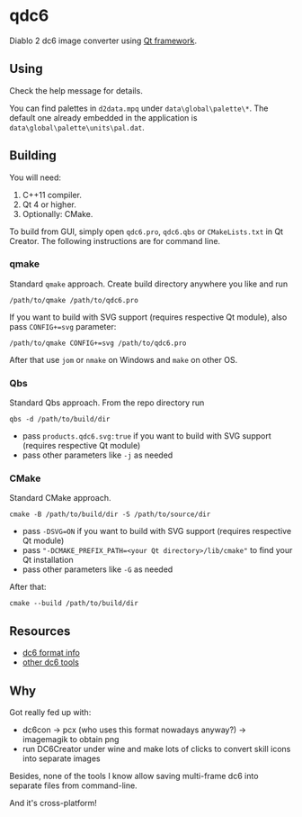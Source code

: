 # qdc6

Diablo 2 dc6 image converter using [Qt framework](https://qt.io/).

## Using

Check the help message for details.

You can find palettes in `d2data.mpq` under `data\global\palette\*`. The default one already embedded in the application is `data\global\palette\units\pal.dat`.

## Building

You will need:

1. C++11 compiler.
2. Qt 4 or higher.
3. Optionally: CMake.

To build from GUI, simply open `qdc6.pro`, `qdc6.qbs` or `CMakeLists.txt` in Qt Creator. The following instructions are for command line.

### qmake

Standard `qmake` approach. Create build directory anywhere you like and run

    /path/to/qmake /path/to/qdc6.pro

If you want to build with SVG support (requires respective Qt module), also pass `CONFIG+=svg` parameter:

    /path/to/qmake CONFIG+=svg /path/to/qdc6.pro

After that use `jom` or `nmake` on Windows and `make` on other OS.

### Qbs

Standard Qbs approach. From the repo directory run

    qbs -d /path/to/build/dir

- pass `products.qdc6.svg:true` if you want to build with SVG support (requires respective Qt module)
- pass other parameters like `-j` as needed

### CMake

Standard CMake approach.

    cmake -B /path/to/build/dir -S /path/to/source/dir

- pass `-DSVG=ON` if you want to build with SVG support (requires respective Qt module)
- pass `"-DCMAKE_PREFIX_PATH=<your Qt directory>/lib/cmake"` to find your Qt installation
- pass other parameters like `-G` as needed

After that:

    cmake --build /path/to/build/dir

## Resources

- [dc6 format info](https://d2mods.info/forum/viewtopic.php?t=724#p148076)
- [other dc6 tools](https://d2mods.info/forum/downloadsystemcat?id=14)

## Why

Got really fed up with:

- dc6con -> pcx (who uses this format nowadays anyway?) -> imagemagik to obtain png
- run DC6Creator under wine and make lots of clicks to convert skill icons into separate images

Besides, none of the tools I know allow saving multi-frame dc6 into separate files from command-line.

And it's cross-platform!
